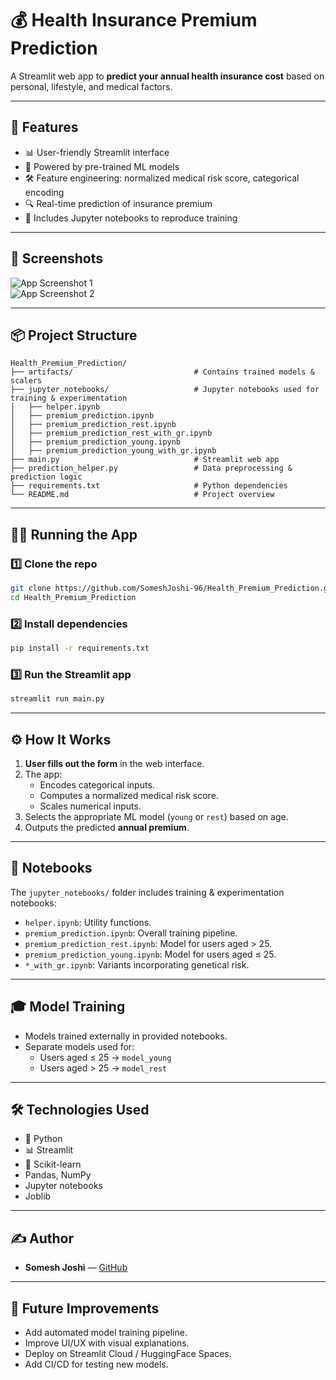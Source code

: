 
# 💰 Health Insurance Premium Prediction

A Streamlit web app to **predict your annual health insurance cost** based on personal, lifestyle, and medical factors.

---

## 🚀 Features

- 📊 User-friendly Streamlit interface
- 🧠 Powered by pre-trained ML models
- 🛠️ Feature engineering: normalized medical risk score, categorical encoding
- 🔍 Real-time prediction of insurance premium
- 📓 Includes Jupyter notebooks to reproduce training

---

## 📸 Screenshots

<!-- Add screenshots here -->

![App Screenshot 1](path/to/screenshot1.png)  
![App Screenshot 2](path/to/screenshot2.png)  

---

## 📦 Project Structure

```
Health_Premium_Prediction/
├── artifacts/                           # Contains trained models & scalers
├── jupyter_notebooks/                   # Jupyter notebooks used for training & experimentation
│   ├── helper.ipynb
│   ├── premium_prediction.ipynb
│   ├── premium_prediction_rest.ipynb
│   ├── premium_prediction_rest_with_gr.ipynb
│   ├── premium_prediction_young.ipynb
│   ├── premium_prediction_young_with_gr.ipynb
├── main.py                              # Streamlit web app
├── prediction_helper.py                 # Data preprocessing & prediction logic
├── requirements.txt                     # Python dependencies
└── README.md                            # Project overview
```

---

## 🏃‍♂️ Running the App

### 1️⃣ Clone the repo

```bash
git clone https://github.com/SomeshJoshi-96/Health_Premium_Prediction.git
cd Health_Premium_Prediction
```

### 2️⃣ Install dependencies

```bash
pip install -r requirements.txt
```

### 3️⃣ Run the Streamlit app

```bash
streamlit run main.py
```

---

## ⚙️ How It Works

1. **User fills out the form** in the web interface.
2. The app:
   - Encodes categorical inputs.
   - Computes a normalized medical risk score.
   - Scales numerical inputs.
3. Selects the appropriate ML model (`young` or `rest`) based on age.
4. Outputs the predicted **annual premium**.

---

## 📘 Notebooks

The `jupyter_notebooks/` folder includes training & experimentation notebooks:

- `helper.ipynb`: Utility functions.
- `premium_prediction.ipynb`: Overall training pipeline.
- `premium_prediction_rest.ipynb`: Model for users aged > 25.
- `premium_prediction_young.ipynb`: Model for users aged ≤ 25.
- `*_with_gr.ipynb`: Variants incorporating genetical risk.

---

## 🎓 Model Training

- Models trained externally in provided notebooks.
- Separate models used for:
  - Users aged ≤ 25 → `model_young`
  - Users aged > 25 → `model_rest`

---

## 🛠️ Technologies Used

- 🐍 Python
- 📊 Streamlit
- 🤖 Scikit-learn
- Pandas, NumPy
- Jupyter notebooks
- Joblib

---

## ✍️ Author

- **Somesh Joshi** — [GitHub](https://github.com/SomeshJoshi-96)

---

## 🚧 Future Improvements

- Add automated model training pipeline.
- Improve UI/UX with visual explanations.
- Deploy on Streamlit Cloud / HuggingFace Spaces.
- Add CI/CD for testing new models.

